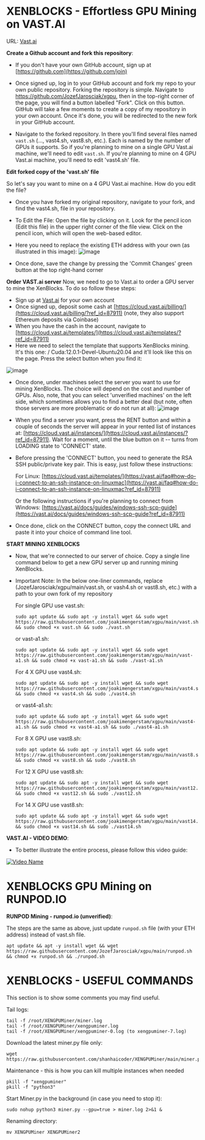 # XENBLOCKS - Effortless GPU Mining on VAST.AI 
URL: [Vast.ai](https://cloud.vast.ai/?ref_id=87911)



**Create a Github account and fork this repository**:

- If you don't have your own GitHub account, sign up at [https://github.com](https://github.com/join)

- Once signed up, log in to your GitHub account and fork my repo to your own public repository. Forking the repository is simple. Navigate to https://github.com/JozefJarosciak/xgpu, then in the top-right corner of the page, you will find a button labelled "Fork". Click on this button. GitHub will take a few moments to create a copy of my repository in your own account. Once it's done, you will be redirected to the new fork in your GitHub account.

- Navigate to the forked repository. In there you'll find several files named `vast.sh` (..., vast4.sh, vast8.sh, etc.). Each is named by the number of GPUs it supports. So if you're planning to mine on a single GPU Vast.ai machine, we'll need to edit `vast.sh`. If you're planning to mine on 4 GPU Vast.ai machine, you'll need to edit 'vast4.sh' file.
     



**Edit forked copy of the 'vast.sh' file**

So let's say you want to mine on a 4 GPU Vast.ai machine. How do you edit the file? 

- Once you have forked my original repository, navigate to your fork, and find the vast4.sh, file in your repository.

- To Edit the File: Open the file by clicking on it. Look for the pencil icon (Edit this file) in the upper right corner of the file view. Click on the pencil icon, which will open the web-based editor.

- Here you need to replace the existing ETH address with your own (as illustrated in this image):
![image](https://github.com/JozefJarosciak/xgpu/assets/3492464/133ff8fd-4903-45f2-9967-6d81956ff2a3)

- Once done, save the change by pressing the 'Commit Changes' green button at the top right-hand corner



   
**Order VAST.ai server**
Now, we need to go to Vast.ai to order a GPU server to mine the XenBlocks. To do so follow these steps:
- Sign up at [Vast.ai](https://vast.ai?ref_id=87911) for your own account
- Once signed up, deposit some cash at [https://cloud.vast.ai/billing/](https://cloud.vast.ai/billing/?ref_id=87911) (note, they also support Ethereum deposits via Coinbase)
- When you have the cash in the account, navigate to [https://cloud.vast.ai/templates/](https://cloud.vast.ai/templates/?ref_id=87911)
- Here we need to select the template that supports XenBlocks mining. It's this one: / Cuda:12.0.1-Devel-Ubuntu20.04 and it'll look like this on the page. Press the select button when you find it:  

![image](https://github.com/JozefJarosciak/xgpu/assets/3492464/cf8fb6fa-3747-4777-aafc-5d025f4f12ce)

- Once done, under machines select the server you want to use for mining XenBlocks. The choice will depend on the cost and number of GPUs. Also, note, that you can select 'unverified machines' on the left side, which sometimes allows you to find a better deal (but note, often those servers are more problematic or do not run at all):
![image](https://github.com/JozefJarosciak/xgpu/assets/3492464/1d7a937c-8f64-453b-8ff1-b8b169f427df)

- When you find a server you want, press the RENT button and within a couple of seconds the server will appear in your rented list of instances at: [https://cloud.vast.ai/instances/](https://cloud.vast.ai/instances/?ref_id=87911). Wait for a moment, until the blue button on it -- turns from LOADING state to 'CONNECT' state. 

- Before pressing the 'CONNECT' button, you need to generate the RSA SSH public/private key pair. This is easy, just follow these instructions:

  For Linux: [https://cloud.vast.ai/templates/](https://vast.ai/faq#how-do-i-connect-to-an-ssh-instance-on-linuxmac](https://vast.ai/faq#how-do-i-connect-to-an-ssh-instance-on-linuxmac?ref_id=87911)

  Or the following instructions if you're planning to connect from Windows: [https://vast.ai/docs/guides/windows-ssh-scp-guide](https://vast.ai/docs/guides/windows-ssh-scp-guide?ref_id=87911)

- Once done, click on the CONNECT button, copy the connect URL and paste it into your choice of command line tool.




**START MINING XENBLOCKS**

- Now, that we're connected to our server of choice. Copy a single line command below to get a new GPU server up and running mining XenBlocks.
- Important Note: In the below one-liner commands, replace (JozefJarosciak/xgpu/main/vast.sh, or vash4.sh or vast8.sh, etc.) with a path to your own fork of my repository
     
  For single GPU use vast.sh:
  ```
  sudo apt update && sudo apt -y install wget && sudo wget https://raw.githubusercontent.com/joakimengerstam/xgpu/main/vast.sh && sudo chmod +x vast.sh && sudo ./vast.sh
  ```
  or vast-a1.sh:
  ```
  sudo apt update && sudo apt -y install wget && sudo wget https://raw.githubusercontent.com/joakimengerstam/xgpu/main/vast-a1.sh && sudo chmod +x vast-a1.sh && sudo ./vast-a1.sh
  ```
  
  For 4 X GPU use vast4.sh:
  ```
  sudo apt update && sudo apt -y install wget && sudo wget https://raw.githubusercontent.com/joakimengerstam/xgpu/main/vast4.sh && sudo chmod +x vast4.sh && sudo ./vast4.sh
  ```
  or vast4-a1.sh:
  ```
  sudo apt update && sudo apt -y install wget && sudo wget https://raw.githubusercontent.com/joakimengerstam/xgpu/main/vast4-a1.sh && sudo chmod +x vast4-a1.sh && sudo ./vast4-a1.sh
  ```      

  For 8 X GPU use vast8.sh:
 
  ```
  sudo apt update && sudo apt -y install wget && sudo wget https://raw.githubusercontent.com/joakimengerstam/xgpu/main/vast8.sh && sudo chmod +x vast8.sh && sudo ./vast8.sh
  ```

  For 12 X GPU use vast8.sh:
  ```
  sudo apt update && sudo apt -y install wget && sudo wget https://raw.githubusercontent.com/joakimengerstam/xgpu/main/vast12.sh && sudo chmod +x vast12.sh && sudo ./vast12.sh
  ```

  For 14 X GPU use vast8.sh:
  ```
  sudo apt update && sudo apt -y install wget && sudo wget https://raw.githubusercontent.com/joakimengerstam/xgpu/main/vast14.sh && sudo chmod +x vast14.sh && sudo ./vast14.sh
  ```      

**VAST.AI - VIDEO DEMO**:
  
- To better illustrate the entire process, please follow this video guide:

[![Video Name](http://img.youtube.com/vi/HVtCdrQXAH4/0.jpg)](http://www.youtube.com/watch?v=HVtCdrQXAH4 "HOW TO MINE XENBLOCKS")



   
# XENBLOCKS GPU Mining on RUNPOD.IO

**RUNPOD Mining - runpod.io (unverified)**:

  The steps are the same as above, just update `runpod.sh` file (with your ETH address) instead of vast.sh file.
   ```
   apt update && apt -y install wget && wget https://raw.githubusercontent.com/JozefJarosciak/xgpu/main/runpod.sh && chmod +x runpod.sh && ./runpod.sh
   ```


# XENBLOCKS - USEFUL COMMANDS 

This section is to show some comments you may find useful.

Tail logs:
```
tail -f /root/XENGPUMiner/miner.log
tail -f /root/XENGPUMiner/xengpuminer.log
tail -f /root/XENGPUMiner/xengpuminer-0.log (to xengpuminer-7.log)
```

Download the latest miner.py file only:
```
wget https://raw.githubusercontent.com/shanhaicoder/XENGPUMiner/main/miner.py
```

Maintenance - this is how you can kill multiple instances when needed
```
pkill -f "xengpuminer"
pkill -f "python3"
```

Start Miner.py in the background (in case you need to stop it):
```
sudo nohup python3 miner.py --gpu=true > miner.log 2>&1 &
```

Renaming directory:
```
mv XENGPUMiner XENGPUMiner2
```



